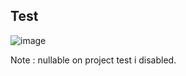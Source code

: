 ## Test
![image](https://github.com/user-attachments/assets/e8b71ba6-38c2-4a0b-a2ae-b8b9637b857c)

Note : nullable on project test i disabled.
